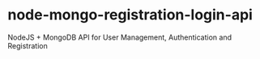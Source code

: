 # node-mongo-registration-login-api

NodeJS + MongoDB API for User Management, Authentication and Registration